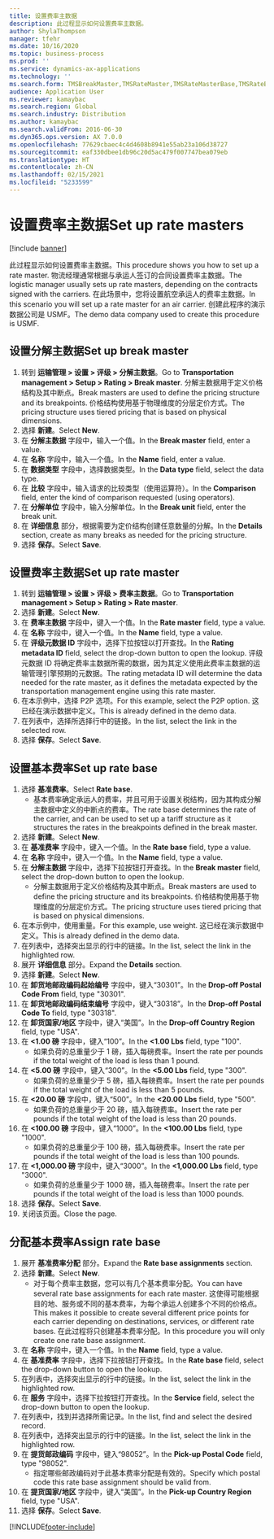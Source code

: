 ```yaml
---
title: 设置费率主数据
description: 此过程显示如何设置费率主数据。
author: ShylaThompson
manager: tfehr
ms.date: 10/16/2020
ms.topic: business-process
ms.prod: ''
ms.service: dynamics-ax-applications
ms.technology: ''
ms.search.form: TMSBreakMaster,TMSRateMaster,TMSRateMasterBase,TMSRateBaseType, TMSRouteWorkbench
audience: Application User
ms.reviewer: kamaybac
ms.search.region: Global
ms.search.industry: Distribution
ms.author: kamaybac
ms.search.validFrom: 2016-06-30
ms.dyn365.ops.version: AX 7.0.0
ms.openlocfilehash: 77629cbaec4c4d4608b8941e55ab23a106d38727
ms.sourcegitcommit: eaf330dbee1db96c20d5ac479f007747bea079eb
ms.translationtype: HT
ms.contentlocale: zh-CN
ms.lasthandoff: 02/15/2021
ms.locfileid: "5233599"
---
```

# <a name="set-up-rate-masters"></a><span data-ttu-id="360de-103">设置费率主数据</span><span class="sxs-lookup"><span data-stu-id="360de-103">Set up rate masters</span></span>

[!include [banner](../../includes/banner.md)]

<span data-ttu-id="360de-104">此过程显示如何设置费率主数据。</span><span class="sxs-lookup"><span data-stu-id="360de-104">This procedure shows you how to set up a rate master.</span></span> <span data-ttu-id="360de-105">物流经理通常根据与承运人签订的合同设置费率主数据。</span><span class="sxs-lookup"><span data-stu-id="360de-105">The logistic manager usually sets up rate masters, depending on the contracts signed with the carriers.</span></span> <span data-ttu-id="360de-106">在此场景中，您将设置航空承运人的费率主数据。</span><span class="sxs-lookup"><span data-stu-id="360de-106">In this scenario you will set up a rate master for an air carrier.</span></span> <span data-ttu-id="360de-107">创建此程序的演示数据公司是 USMF。</span><span class="sxs-lookup"><span data-stu-id="360de-107">The demo data company used to create this procedure is USMF.</span></span>

## <a name="set-up-break-master"></a><span data-ttu-id="360de-108">设置分解主数据</span><span class="sxs-lookup"><span data-stu-id="360de-108">Set up break master</span></span>

1. <span data-ttu-id="360de-109">转到 **运输管理 > 设置 > 评级 > 分解主数据**。</span><span class="sxs-lookup"><span data-stu-id="360de-109">Go to **Transportation management > Setup > Rating > Break master**.</span></span> <span data-ttu-id="360de-110">分解主数据用于定义价格结构及其中断点。</span><span class="sxs-lookup"><span data-stu-id="360de-110">Break masters are used to define the pricing structure and its breakpoints.</span></span> <span data-ttu-id="360de-111">价格结构使用基于物理维度的分层定价方式。</span><span class="sxs-lookup"><span data-stu-id="360de-111">The pricing structure uses tiered pricing that is based on physical dimensions.</span></span>  
1. <span data-ttu-id="360de-112">选择 **新建**。</span><span class="sxs-lookup"><span data-stu-id="360de-112">Select **New**.</span></span>
1. <span data-ttu-id="360de-113">在 **分解主数据** 字段中，输入一个值。</span><span class="sxs-lookup"><span data-stu-id="360de-113">In the **Break master** field, enter a value.</span></span>
1. <span data-ttu-id="360de-114">在 **名称** 字段中，输入一个值。</span><span class="sxs-lookup"><span data-stu-id="360de-114">In the **Name** field, enter a value.</span></span>
1. <span data-ttu-id="360de-115">在 **数据类型** 字段中，选择数据类型。</span><span class="sxs-lookup"><span data-stu-id="360de-115">In the **Data type** field, select the data type.</span></span>
1. <span data-ttu-id="360de-116">在 **比较** 字段中，输入请求的比较类型（使用运算符）。</span><span class="sxs-lookup"><span data-stu-id="360de-116">In the **Comparison** field, enter the kind of comparison requested (using operators).</span></span>
1. <span data-ttu-id="360de-117">在 **分解单位** 字段中，输入分解单位。</span><span class="sxs-lookup"><span data-stu-id="360de-117">In the **Break unit** field, enter the break unit.</span></span>
1. <span data-ttu-id="360de-118">在 **详细信息** 部分，根据需要为定价结构创建任意数量的分解。</span><span class="sxs-lookup"><span data-stu-id="360de-118">In the **Details** section, create as many breaks as needed for the pricing structure.</span></span>
1. <span data-ttu-id="360de-119">选择 **保存**。</span><span class="sxs-lookup"><span data-stu-id="360de-119">Select **Save**.</span></span>

## <a name="set-up-rate-master"></a><span data-ttu-id="360de-120">设置费率主数据</span><span class="sxs-lookup"><span data-stu-id="360de-120">Set up rate master</span></span>

1. <span data-ttu-id="360de-121">转到 **运输管理 > 设置 > 评级 > 费率主数据**。</span><span class="sxs-lookup"><span data-stu-id="360de-121">Go to **Transportation management > Setup > Rating > Rate master**.</span></span>
1. <span data-ttu-id="360de-122">选择 **新建**。</span><span class="sxs-lookup"><span data-stu-id="360de-122">Select **New**.</span></span>
1. <span data-ttu-id="360de-123">在 **费率主数据** 字段中，键入一个值。</span><span class="sxs-lookup"><span data-stu-id="360de-123">In the **Rate master** field, type a value.</span></span>
1. <span data-ttu-id="360de-124">在 **名称** 字段中，键入一个值。</span><span class="sxs-lookup"><span data-stu-id="360de-124">In the **Name** field, type a value.</span></span>
1. <span data-ttu-id="360de-125">在 **评级元数据 ID** 字段中，选择下拉按钮以打开查找。</span><span class="sxs-lookup"><span data-stu-id="360de-125">In the **Rating metadata ID** field, select the drop-down button to open the lookup.</span></span> <span data-ttu-id="360de-126">评级元数据 ID 将确定费率主数据所需的数据，因为其定义使用此费率主数据的运输管理引擎预期的元数据。</span><span class="sxs-lookup"><span data-stu-id="360de-126">The rating metadata ID will determine the data needed for the rate master, as it defines the metadata expected by the transportation management engine using this rate master.</span></span>  
1. <span data-ttu-id="360de-127">在本示例中，选择 P2P 选项。</span><span class="sxs-lookup"><span data-stu-id="360de-127">For this example, select the P2P option.</span></span> <span data-ttu-id="360de-128">这已经在演示数据中定义。</span><span class="sxs-lookup"><span data-stu-id="360de-128">This is already defined in the demo data.</span></span>
1. <span data-ttu-id="360de-129">在列表中，选择所选择行中的链接。</span><span class="sxs-lookup"><span data-stu-id="360de-129">In the list, select the link in the selected row.</span></span>
1. <span data-ttu-id="360de-130">选择 **保存**。</span><span class="sxs-lookup"><span data-stu-id="360de-130">Select **Save**.</span></span>

## <a name="set-up-rate-base"></a><span data-ttu-id="360de-131">设置基本费率</span><span class="sxs-lookup"><span data-stu-id="360de-131">Set up rate base</span></span>

1. <span data-ttu-id="360de-132">选择 **基准费率**。</span><span class="sxs-lookup"><span data-stu-id="360de-132">Select **Rate base**.</span></span>
    * <span data-ttu-id="360de-133">基本费率确定承运人的费率，并且可用于设置关税结构，因为其构成分解主数据中定义的中断点的费率。</span><span class="sxs-lookup"><span data-stu-id="360de-133">The rate base determines the rate of the carrier, and can be used to set up a tariff structure as it structures the rates in the breakpoints defined in the break master.</span></span>  
2. <span data-ttu-id="360de-134">选择 **新建**。</span><span class="sxs-lookup"><span data-stu-id="360de-134">Select **New**.</span></span>
3. <span data-ttu-id="360de-135">在 **基准费率** 字段中，键入一个值。</span><span class="sxs-lookup"><span data-stu-id="360de-135">In the **Rate base** field, type a value.</span></span>
4. <span data-ttu-id="360de-136">在 **名称** 字段中，键入一个值。</span><span class="sxs-lookup"><span data-stu-id="360de-136">In the **Name** field, type a value.</span></span>
5. <span data-ttu-id="360de-137">在 **分解主数据** 字段中，选择下拉按钮打开查找。</span><span class="sxs-lookup"><span data-stu-id="360de-137">In the **Break master** field, select the drop-down button to open the lookup.</span></span>
    * <span data-ttu-id="360de-138">分解主数据用于定义价格结构及其中断点。</span><span class="sxs-lookup"><span data-stu-id="360de-138">Break masters are used to define the pricing structure and its breakpoints.</span></span> <span data-ttu-id="360de-139">价格结构使用基于物理维度的分层定价方式。</span><span class="sxs-lookup"><span data-stu-id="360de-139">The pricing structure uses tiered pricing that is based on physical dimensions.</span></span>  
6. <span data-ttu-id="360de-140">在本示例中，使用重量。</span><span class="sxs-lookup"><span data-stu-id="360de-140">For this example, use weight.</span></span> <span data-ttu-id="360de-141">这已经在演示数据中定义。</span><span class="sxs-lookup"><span data-stu-id="360de-141">This is already defined in the demo data.</span></span>
7. <span data-ttu-id="360de-142">在列表中，选择突出显示的行中的链接。</span><span class="sxs-lookup"><span data-stu-id="360de-142">In the list, select the link in the highlighted row.</span></span>
8. <span data-ttu-id="360de-143">展开 **详细信息** 部分。</span><span class="sxs-lookup"><span data-stu-id="360de-143">Expand the **Details** section.</span></span>
9. <span data-ttu-id="360de-144">选择 **新建**。</span><span class="sxs-lookup"><span data-stu-id="360de-144">Select **New**.</span></span>
10. <span data-ttu-id="360de-145">在 **卸货地邮政编码起始编号** 字段中，键入“30301”。</span><span class="sxs-lookup"><span data-stu-id="360de-145">In the **Drop-off Postal Code From** field, type "30301".</span></span>
11. <span data-ttu-id="360de-146">在 **卸货地邮政编码结束编号** 字段中，键入“30318”。</span><span class="sxs-lookup"><span data-stu-id="360de-146">In the **Drop-off Postal Code To** field, type "30318".</span></span>
12. <span data-ttu-id="360de-147">在 **卸货国家/地区** 字段中，键入“美国”。</span><span class="sxs-lookup"><span data-stu-id="360de-147">In the **Drop-off Country Region** field, type "USA".</span></span>
13. <span data-ttu-id="360de-148">在 **<1.00 磅** 字段中，键入“100”。</span><span class="sxs-lookup"><span data-stu-id="360de-148">In the **<1.00 Lbs** field, type "100".</span></span>
    * <span data-ttu-id="360de-149">如果负荷的总重量少于 1 磅，插入每磅费率。</span><span class="sxs-lookup"><span data-stu-id="360de-149">Insert the rate per pounds if the total weight of the load is less than 1 pound.</span></span>  
14. <span data-ttu-id="360de-150">在 **<5.00 磅** 字段中，键入“300”。</span><span class="sxs-lookup"><span data-stu-id="360de-150">In the **<5.00 Lbs** field, type "300".</span></span>
    * <span data-ttu-id="360de-151">如果负荷的总重量少于 5 磅，插入每磅费率。</span><span class="sxs-lookup"><span data-stu-id="360de-151">Insert the rate per pounds if the total weight of the load is less than 5 pounds.</span></span>  
15. <span data-ttu-id="360de-152">在 **<20.00 磅** 字段中，键入“500”。</span><span class="sxs-lookup"><span data-stu-id="360de-152">In the **<20.00 Lbs** field, type "500".</span></span>
    * <span data-ttu-id="360de-153">如果负荷的总重量少于 20 磅，插入每磅费率。</span><span class="sxs-lookup"><span data-stu-id="360de-153">Insert the rate per pounds if the total weight of the load is less than 20 pounds.</span></span>  
16. <span data-ttu-id="360de-154">在 **<100.00 磅** 字段中，键入“1000”。</span><span class="sxs-lookup"><span data-stu-id="360de-154">In the **<100.00 Lbs** field, type "1000".</span></span>
    * <span data-ttu-id="360de-155">如果负荷的总重量少于 100 磅，插入每磅费率。</span><span class="sxs-lookup"><span data-stu-id="360de-155">Insert the rate per pounds if the total weight of the load is less than 100 pounds.</span></span>  
17. <span data-ttu-id="360de-156">在 **<1,000.00 磅** 字段中，键入“3000”。</span><span class="sxs-lookup"><span data-stu-id="360de-156">In the **<1,000.00 Lbs** field, type "3000".</span></span>
    * <span data-ttu-id="360de-157">如果负荷的总重量少于 1000 磅，插入每磅费率。</span><span class="sxs-lookup"><span data-stu-id="360de-157">Insert the rate per pounds if the total weight of the load is less than 1000 pounds.</span></span>  
18. <span data-ttu-id="360de-158">选择 **保存**。</span><span class="sxs-lookup"><span data-stu-id="360de-158">Select **Save**.</span></span>
19. <span data-ttu-id="360de-159">关闭该页面。</span><span class="sxs-lookup"><span data-stu-id="360de-159">Close the page.</span></span>

## <a name="assign-rate-base"></a><span data-ttu-id="360de-160">分配基本费率</span><span class="sxs-lookup"><span data-stu-id="360de-160">Assign rate base</span></span>

1. <span data-ttu-id="360de-161">展开 **基准费率分配** 部分。</span><span class="sxs-lookup"><span data-stu-id="360de-161">Expand the **Rate base assignments** section.</span></span>
2. <span data-ttu-id="360de-162">选择 **新建**。</span><span class="sxs-lookup"><span data-stu-id="360de-162">Select **New**.</span></span>
    * <span data-ttu-id="360de-163">对于每个费率主数据，您可以有几个基本费率分配。</span><span class="sxs-lookup"><span data-stu-id="360de-163">You can have several rate base assignments for each rate master.</span></span> <span data-ttu-id="360de-164">这使得可能根据目的地、服务或不同的基本费率，为每个承运人创建多个不同的价格点。</span><span class="sxs-lookup"><span data-stu-id="360de-164">This makes it possible to create several different price points for each carrier depending on destinations, services, or different rate bases.</span></span> <span data-ttu-id="360de-165">在此过程将只创建基本费率分配。</span><span class="sxs-lookup"><span data-stu-id="360de-165">In this procedure you will only create one rate base assignment.</span></span>  
3. <span data-ttu-id="360de-166">在 **名称** 字段中，键入一个值。</span><span class="sxs-lookup"><span data-stu-id="360de-166">In the **Name** field, type a value.</span></span>
4. <span data-ttu-id="360de-167">在 **基准费率** 字段中，选择下拉按钮打开查找。</span><span class="sxs-lookup"><span data-stu-id="360de-167">In the **Rate base** field, select the drop-down button to open the lookup.</span></span>
5. <span data-ttu-id="360de-168">在列表中，选择突出显示的行中的链接。</span><span class="sxs-lookup"><span data-stu-id="360de-168">In the list, select the link in the highlighted row.</span></span>
6. <span data-ttu-id="360de-169">在 **服务** 字段中，选择下拉按钮打开查找。</span><span class="sxs-lookup"><span data-stu-id="360de-169">In the **Service** field, select the drop-down button to open the lookup.</span></span>
7. <span data-ttu-id="360de-170">在列表中，找到并选择所需记录。</span><span class="sxs-lookup"><span data-stu-id="360de-170">In the list, find and select the desired record.</span></span>
8. <span data-ttu-id="360de-171">在列表中，选择突出显示的行中的链接。</span><span class="sxs-lookup"><span data-stu-id="360de-171">In the list, select the link in the highlighted row.</span></span>
9. <span data-ttu-id="360de-172">在 **提货邮政编码** 字段中，键入“98052”。</span><span class="sxs-lookup"><span data-stu-id="360de-172">In the **Pick-up Postal Code** field, type "98052".</span></span>
    * <span data-ttu-id="360de-173">指定哪些邮政编码对于此基本费率分配是有效的。</span><span class="sxs-lookup"><span data-stu-id="360de-173">Specify which postal code this rate base assignment should be valid from.</span></span>
10. <span data-ttu-id="360de-174">在 **提货国家/地区** 字段中，键入“美国”。</span><span class="sxs-lookup"><span data-stu-id="360de-174">In the **Pick-up Country Region** field, type "USA".</span></span>
11. <span data-ttu-id="360de-175">选择 **保存**。</span><span class="sxs-lookup"><span data-stu-id="360de-175">Select **Save**.</span></span>


[!INCLUDE[footer-include](../../../includes/footer-banner.md)]